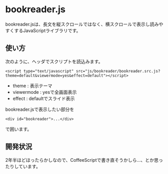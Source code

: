 bookreader.js
=================

bookreader.jsは、長文を縦スクロールではなく、横スクロールで表示し読みやすくするJavaScriptライブラリです。


使い方
-----

次のように、ヘッダでスクリプトを読込みます。

	<script type="text/javascript" src="js/bookreader/bookreader.src.js?theme=default&viewermode=yes&effect=default"></script>

* theme : 表示テーマ
* viewermode : yesで全画面表示
* effect : defaultでスライド表示

bookreader.jsで表示したい部分を

	<div id="bookreader">...</div>
	
で囲います。


開発状況
-----

2年半ほどほったらかしなので、CoffeeScriptで書き直そうかしら...、とか思ったりしています。
